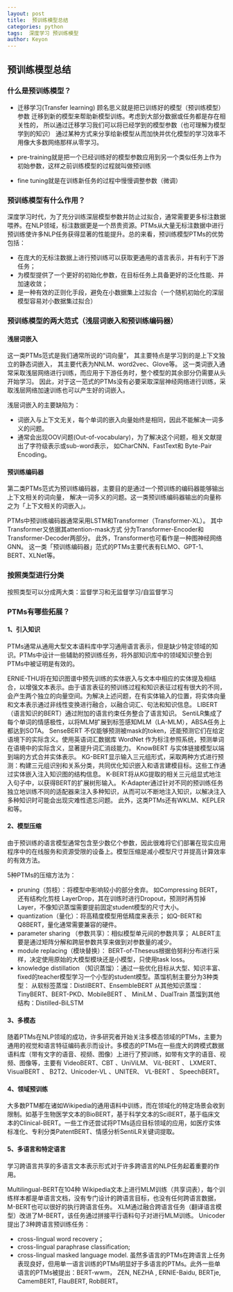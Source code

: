 ```yaml
---
layout: post
title:  预训练模型总结
categories: python
tags:  深度学习 预训练模型
author: Keyon
---
```

## 预训练模型总结

### 什么是预训练模型？

* 迁移学习(Transfer learning) 顾名思义就是把已训练好的模型（预训练模型）参数
迁移到新的模型来帮助新模型训练。考虑到大部分数据或任务都是存在相关性的，
所以通过迁移学习我们可以将已经学到的模型参数（也可理解为模型学到的知识）
通过某种方式来分享给新模型从而加快并优化模型的学习效率不用像大多数网络那样从零学习。

* pre-training就是把一个已经训练好的模型参数应用到另一个类似任务上作为初始参数，这样之前训练模型的过程就叫做预训练

* fine tuning就是在训练新任务的过程中慢慢调整参数（微调）

### 预训练模型有什么作用？


深度学习时代，为了充分训练深层模型参数并防止过拟合，通常需要更多标注数据喂养。在NLP领域，标注数据更是一个昂贵资源。PTMs从大量无标注数据中进行预训练使许多NLP任务获得显著的性能提升。总的来看，预训练模型PTMs的优势包括：

* 在庞大的无标注数据上进行预训练可以获取更通用的语言表示，并有利于下游任务；
* 为模型提供了一个更好的初始化参数，在目标任务上具备更好的泛化性能、并加速收敛；
* 是一种有效的正则化手段，避免在小数据集上过拟合（一个随机初始化的深层模型容易对小数据集过拟合）

### 预训练模型的两大范式（浅层词嵌入和预训练编码器）

#### 浅层词嵌入

这一类PTMs范式是我们通常所说的“词向量”，
其主要特点是学习到的是上下文独立的静态词嵌入，
其主要代表为NNLM、word2vec、Glove等。
这一类词嵌入通常采取浅层网络进行训练，而应用于下游任务时，整个模型的其余部分仍需要从头开始学习。
因此，对于这一范式的PTMs没有必要采取深层神经网络进行训练，采取浅层网络加速训练也可以产生好的词嵌入。

浅层词嵌入的主要缺陷为：

* 词嵌入与上下文无关，每个单词的嵌入向量始终是相同，因此不能解决一词多义的问题。
* 通常会出现OOV问题(Out-of-vocabulary)，为了解决这个问题，相关文献提出了字符级表示或sub-word表示，
如CharCNN、FastText和 Byte-Pair Encoding。

#### 预训练编码器
第二类PTMs范式为预训练编码器，主要目的是通过一个预训练的编码器能够输出上下文相关的词向量，
解决一词多义的问题。这一类预训练编码器输出的向量称之为「上下文相关的词嵌入」。

PTMs中预训练编码器通常采用LSTM和Transformer（Transformer-XL）。
其中Transformer又依据其attention-mask方式
分为Transformer-Encoder和Transformer-Decoder两部分。
此外，Transformer也可看作是一种图神经网络GNN。
这一类「预训练编码器」范式的PTMs主要代表有ELMO、GPT-1、BERT、XLNet等。

### 按照类型进行分类

按照类型可以分成两大类：监督学习和无监督学习/自监督学习

### PTMs有哪些拓展？
#### 1、引入知识

PTMs通常从通用大型文本语料库中学习通用语言表示，但是缺少特定领域的知识。PTMs中设计一些辅助的预训练任务，将外部知识库中的领域知识整合到PTMs中被证明是有效的。

ERNIE-THU将在知识图谱中预先训练的实体嵌入与文本中相应的实体提及相结合，以增强文本表示。由于语言表征的预训练过程和知识表征过程有很大的不同，会产生两个独立的向量空间。为解决上述问题，在有实体输入的位置，将实体向量和文本表示通过非线性变换进行融合，以融合词汇、句法和知识信息。
LIBERT（语言知识的BERT）通过附加的语言约束任务整合了语言知识。
SentiLR集成了每个单词的情感极性，以将MLM扩展到标签感知MLM（LA-MLM），ABSA任务上都达到SOTA。
SenseBERT 不仅能够预测被mask的token，还能预测它们在给定语境下的实际含义。使用英语词汇数据库 WordNet 作为标注参照系统，预测单词在语境中的实际含义，显著提升词汇消歧能力。
KnowBERT 与实体链接模型以端到端的方式合并实体表示。
KG-BERT显示输入三元组形式，采取两种方式进行预测：构建三元组识别和关系分类，共同优化知识嵌入和语言建模目标。这些工作通过实体嵌入注入知识图的结构信息。
K-BERT将从KG提取的相关三元组显式地注入句子中，以获得BERT的扩展树形输入。
K-Adapter通过针对不同的预训练任务独立地训练不同的适配器来注入多种知识，从而可以不断地注入知识，以解决注入多种知识时可能会出现灾难性遗忘问题。
此外，这类PTMs还有WKLM、KEPLER和等。
#### 2、模型压缩

由于预训练的语言模型通常包含至少数亿个参数，因此很难将它们部署在现实应用程序中的在线服务和资源受限的设备上。模型压缩是减小模型尺寸并提高计算效率的有效方法。

5种PTMs的压缩方法为：

* pruning（剪枝）：将模型中影响较小的部分舍弃。
如Compressing BERT，还有结构化剪枝 LayerDrop，其在训练时进行Dropout，预测时再剪掉Layer，不像知识蒸馏需要提前固定student模型的尺寸大小。
* quantization（量化）：将高精度模型用低精度来表示；
如Q-BERT和Q8BERT，量化通常需要兼容的硬件。
* parameter sharing （参数共享）：相似模型单元间的参数共享；
ALBERT主要是通过矩阵分解和跨层参数共享来做到对参数量的减少。
* module replacing（模块替换）：
BERT-of-Theseus根据伯努利分布进行采样，决定使用原始的大模型模块还是小模型，只使用task loss。
* knowledge distillation （知识蒸馏）：通过一些优化目标从大型、知识丰富、fixed的teacher模型学习一个小型的student模型。蒸馏机制主要分为3种类型：
从软标签蒸馏：DistilBERT、EnsembleBERT
从其他知识蒸馏：TinyBERT、BERT-PKD、MobileBERT 、 MiniLM 、DualTrain
蒸馏到其他结构：Distilled-BiLSTM

#### 3、多模态

随着PTMs在NLP领域的成功，许多研究者开始关注多模态领域的PTMs，主要为通用的视觉和语言特征编码表示而设计。多模态的PTMs在一些庞大的跨模式数据语料库（带有文字的语音、视频、图像）上进行了预训练，如带有文字的语音、视频、图像等，主要有 VideoBERT、CBT 、UniViLM、 ViL-BERT 、 LXMERT、 VisualBERT 、 B2T2、Unicoder-VL 、UNITER、 VL-BERT 、 SpeechBERT。

#### 4、领域预训练

大多数PTM都在诸如Wikipedia的通用语料中训练，而在领域化的特定场景会收到限制。如基于生物医学文本的BioBERT，基于科学文本的SciBERT，基于临床文本的Clinical-BERT。一些工作还尝试将PTMs适应目标领域的应用，如医疗实体标准化、专利分类PatentBERT、情感分析SentiLR关键词提取。

#### 5、多语言和特定语言

学习跨语言共享的多语言文本表示形式对于许多跨语言的NLP任务起着重要的作用。

Multilingual-BERT在104种 Wikipedia文本上进行MLM训练（共享词表），每个训练样本都是单语言文档，没有专门设计的跨语言目标，也没有任何跨语言数据，M-BERT也可以很好的执行跨语言任务。
XLM通过融合跨语言任务（翻译语言模型）改进了M-BERT，该任务通过拼接平行语料句子对进行MLM训练。
Unicoder提出了3种跨语言预训练任务：
* cross-lingual word recovery；
* cross-lingual paraphrase classification;
* cross-lingual masked language model.
虽然多语言的PTMs在跨语言上任务表现良好，但用单一语言训练的PTMs明显好于多语言的PTMs。此外一些单语言的PTMs被提出：BERT-wwm， ZEN, NEZHA , ERNIE-Baidu, BERTje, CamemBERT, FlauBERT, RobBERT。


